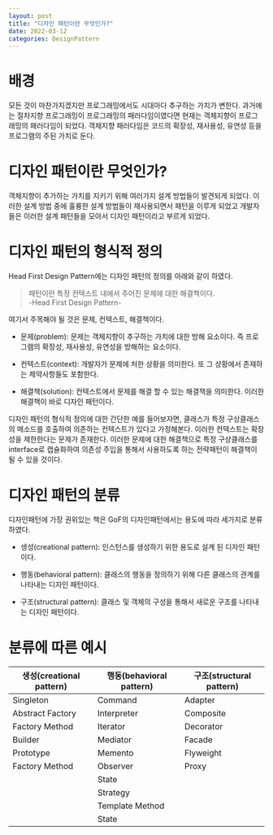 ```yaml
---
layout: post
title: "디자인 패턴이란 무엇인가?"
date: 2022-03-12
categories: DesignPattern
---
```


# 배경

모든 것이 마찬가지겠지만 프로그래밍에서도 시대마다 추구하는 가치가 변한다. 과거에는 절차지향 프로그래밍이 프로그래밍의 패러다임이였다면 현재는 객체지향이 프로그래밍의 패러다임이 되었다. 객체지향 패러다임은 코드의 확장성, 재사용성, 유연성 등을 프로그램의 주된 가치로 둔다.

# 디자인 패턴이란 무엇인가?

객체지향이 추가하는 가치를 지키기 위해 여러가지 설계 방법들이 발견되게 되었다. 이러한 설계 방법 중에 훌륭한 설계 방법들이 재사용되면서 패턴을 이루게 되었고 개발자들은 이러한 설계 패턴들을 모아서 디자인 패턴이라고 부르게 되었다.

# 디자인 패턴의 형식적 정의

Head First Design Pattern에는 디자인 패턴의 정의를 아래와 같이 하였다.

> 패턴이란 특정 컨텍스트 내에서 주어진 문제에 대한 해결책이다.  
> \-Head First Design Pattern-  
>   

여기서 주목해야 될 것은 문제, 컨텍스트, 해결책이다.

-   문제(problem): 문제는 객체지향이 추구하는 가치에 대한 방해 요소이다. 즉 프로그램의 확장성, 재사용성, 유연성을 방해하는 요소이다.

-   컨텍스트(context): 개발자가 문제에 처한 상황을 의미한다. 또 그 상황에서 존재하는 제약사항들도 포함한다.

-   해결책(solution): 컨텍스트에서 문제를 해결 할 수 있는 해결책을 의미한다. 이러한 해결책이 바로 디자인 패턴이다.

디자인 패턴의 형식적 정의에 대한 간단한 예를 들어보자면, 클래스가 특정 구상클래스의 메소드를 호출하여 의존하는 컨텍스트가 있다고 가정해본다. 이러한 컨텍스트는 확장성을 제한한다는 문제가 존재한다. 이러한 문제에 대한 해결책으로 특정 구상클래스를 interface로 캡슐화하여 의존성 주입을 통해서 사용하도록 하는 전략패턴이 해결책이 될 수 있을 것이다.

# 디자인 패턴의 분류

디자인패턴에 가장 권위있는 책은 GoF의 디자인패턴에서는 용도에 따라 세가지로 분류하였다.

-   생성(creational pattern): 인스턴스를 생성하기 위한 용도로 설계 된 디자인 패턴이다.

-   행동(behavioral pattern): 클래스의 행동을 정의하기 위해 다른 클래스의 관계를 나타내는 디자인 패턴이다.

-   구조(structural pattern): 클래스 및 객체의 구성을 통해서 새로운 구조를 나타내는 디자인 패턴이다.

# 분류에 따른 예시

| 생성(creational pattern) | 행동(behavioral pattern) | 구조(structural pattern) |
| --- | --- | --- |
| Singleton | Command | Adapter |
| Abstract Factory | Interpreter | Composite |
| Factory Method | Iterator | Decorator |
| Builder | Mediator | Facade |
| Prototype | Memento | Flyweight |
| Factory Method | Observer | Proxy |
|   | State |   |
|   | Strategy |   |
|   | Template Method |   |
|   | State |   |

<!-- ## 4. 디자인의 일반적 원칙

디자인 패턴이 발달하면서 일반적인 개발 원칙들이 생겨놨다. Hedafirst Disign Pattern의 내용을 참조하여 일반적인 원칙을 설명하였다. 그 일반적인 개발원칙은 아래와 같다.

### 4.1 어플리케이션에서 달라지는 부분을 찾아내고 달라지지 않는 부분으로부터 분리시킨다.

외부의 영향에 의해 어플리케이션은 항상 변화 할 가능성을 가지고 있다. 이 변화에 의해 어플리케이션의 어느 부분이 변화하게 될 것이고 어느 부분이 변화하지 않을 것인지 판단하는 것은 설계의 과정에서 어려운 문제이면서 중요한 과제이다. 왜냐하면 외부의 영향에 의해서 어떤 부분이 변화하게 될지 완벽하게 예상할 수 없기 때문에 어려운 문제이기도 하지만 변화하게 되는 부분을 분리시켜 관리함으로써 변화에 대한 개발이 발생할 때 그 부분만 고치거나 확장 할 수 있기도 하기 때문이다. 그리고 이것이 설계의 첫단계이기도 하다.

### 4.2 구현이 아닌 인터페이스에 맞추어 프로그래밍한다.

여기서 구현이라함은 클래스에 행동들을 메소드로 직접 구현함을 의미한다. 인터페이스에 맞추어 프로그래밍한다는 의미는 클래스에 모든 행동을 구현하지 않고 클래스를 클라이언트로 상정하고 행동들을 인터페이스를 이용한 api로 구현하여 클라이언트 측에서는 인터페이스의 구현체를 모른체 호출 할 수 있도록 프로그래밍 하는 것을 의미한다. 이렇게 함으로써 클라이언트측 개발자는 특정행동에 대한 구현체를 분석할 필요 없이 행동의 기능만 알고 있다면 인터페이스를 통해서 호출 할 수 있다. 그리고 런타임시 다른 행동이 필요한 경우 인터페이스에 같은 타입의 다른 행동을 주입함으로써 행동을 바꿀 수 있다. 마지막으로 행동에 대한 확장이 필요한 경우 인터페이스를 구현함으로써 확장 할 수 있다.

### 4.3 상속보다 구성을 활용한다.

이미 구현되어 있는 메소드를 호출하는 방법에는 두 가지가 존재 할 수 있다. 상속 된 메소드를 호출하는 방법과 구성(composition)을 이용하여 호출하는 방법이다. 구성을 이용하여 호출하는 방법의 대표적인 예는 멤버 변수를 통한 호출이 있을 수 있다. 상속 된 메소드의 호출은 다형성이 없기 때문에 유연하지 않다. 해당 호출은 한가지의 행동으로만 구현되어 있다. 하지만 구성을 이용하여 호출하는 방법에는 다형성이 적용 될 수 있기 때문에 유연하다. 4.3 원칙은 사실 4.2의 확장 된 원칙이다. 왜냐하면 인터페이스를 사용하여 캡슐화 된 구현 클래스들은 해당 인터페이스 타입으로 호출 될 수 있기 때문이다.

### 4.4 서로 상호작용을 하는 객체 사이에서는 가능하면 느슨하게 결합하는 디자인을 사용해야한다.

느슨한 결합(loose coupling)이란 한 객체가 어떤 클래스타입에 의존한다고 할 때 클래스타입이 구체적인 구현클래스 타입이 아닌 추상적인 추상클래스나 인터페이스를 통해서 의존하는 것을 말한다. 구체적인 구현클래스 타입은 컴파일이 완료되면 호출시 제공되는 내용이 구현클래스에 국한되어 두 객체 관계 단단하게 결합되어 버린다. 하지만 추상적인 클래스 타입에 의존하면 컴파일이 완료된 후에도 추상클래스나 인터페이스의 구현체들로 범위가 확대되어 런타임시에 교체 될 수 있는 가능성이 생긴다. 이러한 객체들 사이의 관계를 느슨한 결합이라고 한다. -->
